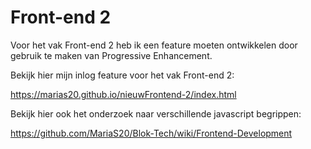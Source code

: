 # Front-end 2

Voor het vak Front-end 2 heb ik een feature moeten ontwikkelen door gebruik te maken van Progressive Enhancement. 

Bekijk hier mijn inlog feature voor het vak Front-end 2:

https://marias20.github.io/nieuwFrontend-2/index.html

Bekijk hier ook het onderzoek naar verschillende javascript begrippen:

https://github.com/MariaS20/Blok-Tech/wiki/Frontend-Development



